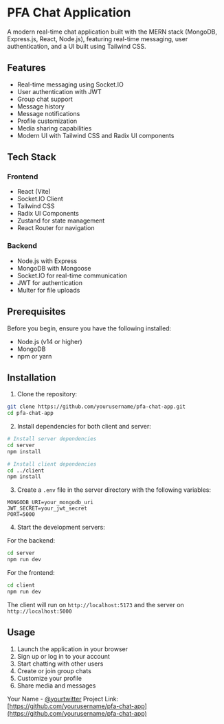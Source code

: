 # PFA Chat Application

A modern real-time chat application built with the MERN stack (MongoDB, Express.js, React, Node.js), featuring real-time messaging, user authentication, and a UI built using Tailwind CSS.

## Features

- Real-time messaging using Socket.IO
- User authentication with JWT
- Group chat support
- Message history
- Message notifications
- Profile customization
- Media sharing capabilities
- Modern UI with Tailwind CSS and Radix UI components

## Tech Stack

### Frontend
- React (Vite)
- Socket.IO Client
- Tailwind CSS
- Radix UI Components
- Zustand for state management
- React Router for navigation

### Backend
- Node.js with Express
- MongoDB with Mongoose
- Socket.IO for real-time communication
- JWT for authentication
- Multer for file uploads

## Prerequisites

Before you begin, ensure you have the following installed:
- Node.js (v14 or higher)
- MongoDB
- npm or yarn

## Installation

1. Clone the repository:
```bash
git clone https://github.com/yourusername/pfa-chat-app.git
cd pfa-chat-app
```

2. Install dependencies for both client and server:
```bash
# Install server dependencies
cd server
npm install

# Install client dependencies
cd ../client
npm install
```

3. Create a `.env` file in the server directory with the following variables:
```env
MONGODB_URI=your_mongodb_uri
JWT_SECRET=your_jwt_secret
PORT=5000
```

4. Start the development servers:

For the backend:
```bash
cd server
npm run dev
```

For the frontend:
```bash
cd client
npm run dev
```

The client will run on `http://localhost:5173` and the server on `http://localhost:5000`

## Usage

1. Launch the application in your browser
2. Sign up or log in to your account
3. Start chatting with other users
4. Create or join group chats
5. Customize your profile
6. Share media and messages

Your Name - [@yourtwitter](https://twitter.com/yourtwitter)
Project Link: [https://github.com/yourusername/pfa-chat-app](https://github.com/yourusername/pfa-chat-app)
